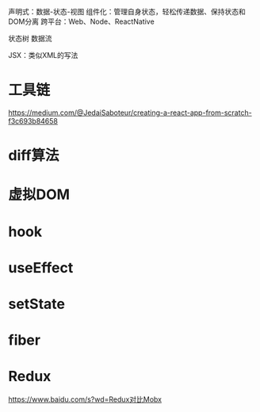 声明式：数据-状态-视图
组件化：管理自身状态，轻松传递数据、保持状态和DOM分离
跨平台：Web、Node、ReactNative

状态树
数据流

JSX：类似XML的写法

# 工具链
  https://medium.com/@JedaiSaboteur/creating-a-react-app-from-scratch-f3c693b84658

# diff算法

# 虚拟DOM

# hook

# useEffect

# setState

# fiber

# Redux
  https://www.baidu.com/s?wd=Redux对比Mobx

